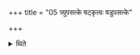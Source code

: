 +++
title = "05 त्र्युपसत्के षट्कृत्वः षडुपसत्के"

+++

<details><summary>थिते</summary>

त्र्युपसत्के षट्कृत्वः । षडुपसत्के द्वादशकृत्वः । द्वादशोपसत्के चतुर्विंशतिःकृत्वः ५
</details>
